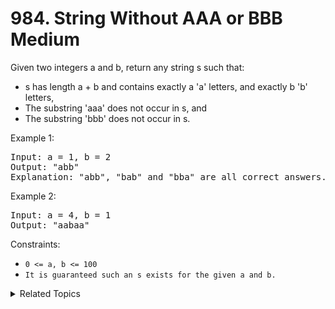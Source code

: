 # 984. String Without AAA or BBB<br> Medium

Given two integers a and b, return any string s such that:

- s has length a + b and contains exactly a 'a' letters, and exactly b 'b' letters,
- The substring 'aaa' does not occur in s, and
- The substring 'bbb' does not occur in s.

Example 1:

<pre>
Input: a = 1, b = 2
Output: "abb"
Explanation: "abb", "bab" and "bba" are all correct answers.
</pre>

Example 2:

<pre>
Input: a = 4, b = 1
Output: "aabaa"
</pre>

Constraints:

- `0 <= a, b <= 100`
- `It is guaranteed such an s exists for the given a and b.`

<details>

<summary> Related Topics </summary>

-   `String`
-   `Greedy`

</details>